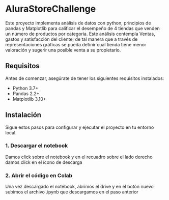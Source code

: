 # AluraStoreChallenge
Este proyecto implementa análisis de datos con python, principios de pandas y Matplotlib para calificar el desempeño de 4 tiendas que venden un número de productos por categoria. Este análisis contempla Ventas, gastos y satisfacción del cliente; de tal manera que a través de representaciones gráficas se pueda definir cual tienda tiene menor valoración y sugerir una posible venta a su propietario. 

## Requisitos
Antes de comenzar, asegúrate de tener los siguientes requisitos instalados:
- Python 3.7+
- Pandas 2.2+
- Matplotlib 3.10+

## Instalación
Sigue estos pasos para configurar y ejecutar el proyecto en tu entorno local.

### 1. Descargar el notebook
   Damos click sobre el notebook y en el recuadro sobre el lado derecho damos click en el ícono de descarga
### 2. Abrir el código en Colab
   Una vez descargado el notebook, abrimos el drive y en el botón nuevo subimos el archivo .ipynb que descargamos en el paso anterior

